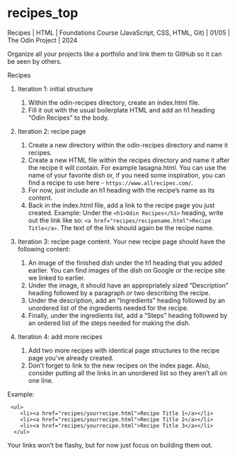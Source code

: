 # recipes_top
Recipes | HTML | Foundations Course (JavaScript, CSS, HTML, Git) | 01/05 | The Odin Project | 2024

Organize all your projects like a portfolio and link them to GitHub so it can be seen by others.

Recipes

1. Iteration 1: initial structure
	1. Within the odin-recipes directory, create an index.html file.
	2. Fill it out with the usual boilerplate HTML and add an h1 heading “Odin Recipes” to the body.

2. Iteration 2: recipe page
	1. Create a new directory within the odin-recipes directory and name it recipes.
	2. Create a new HTML file within the recipes directory and name it after the recipe it will contain. For example lasagna.html. You can use the name of your favorite dish or, if you need some inspiration, you can find a recipe to use here - ` https://www.allrecipes.com/ `.
	3. For now, just include an h1 heading with the recipe’s name as its content.
	4. Back in the index.html file, add a link to the recipe page you just created. Example: Under the ` <h1>Odin Recipes</h1> ` heading, write out the link like so: ` <a href="recipes/recipename.html">Recipe Title</a> `. The text of the link should again be the recipe name.

3. Iteration 3: recipe page content. Your new recipe page should have the following content:
	1. An image of the finished dish under the h1 heading that you added earlier. You can find images of the dish on Google or the recipe site we linked to earlier.
	2. Under the image, it should have an appropriately sized “Description” heading followed by a paragraph or two describing the recipe.
	3. Under the description, add an “Ingredients” heading followed by an unordered list of the ingredients needed for the recipe.
	4. Finally, under the ingredients list, add a “Steps” heading followed by an ordered list of the steps needed for making the dish.

4. Iteration 4: add more recipes
	1. Add two more recipes with identical page structures to the recipe page you’ve already created.
	2. Don’t forget to link to the new recipes on the index page. Also, consider putting all the links in an unordered list so they aren’t all on one line.

Example:

```
 <ul>
    <li><a href="recipes/yourrecipe.html">Recipe Title 1</a></li>
    <li><a href="recipes/yourrecipe.html">Recipe Title 2</a></li>
    <li><a href="recipes/yourrecipe.html">Recipe Title 3</a></li>
  </ul>
```

Your links won’t be flashy, but for now just focus on building them out.
